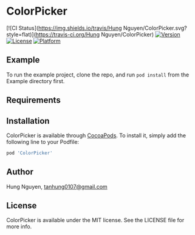 # ColorPicker

[![CI Status](https://img.shields.io/travis/Hung Nguyen/ColorPicker.svg?style=flat)](https://travis-ci.org/Hung Nguyen/ColorPicker)
[![Version](https://img.shields.io/cocoapods/v/ColorPicker.svg?style=flat)](https://cocoapods.org/pods/ColorPicker)
[![License](https://img.shields.io/cocoapods/l/ColorPicker.svg?style=flat)](https://cocoapods.org/pods/ColorPicker)
[![Platform](https://img.shields.io/cocoapods/p/ColorPicker.svg?style=flat)](https://cocoapods.org/pods/ColorPicker)

## Example

To run the example project, clone the repo, and run `pod install` from the Example directory first.

## Requirements

## Installation

ColorPicker is available through [CocoaPods](https://cocoapods.org). To install
it, simply add the following line to your Podfile:

```ruby
pod 'ColorPicker'
```

## Author

Hung Nguyen, tanhung0107@gmail.com

## License

ColorPicker is available under the MIT license. See the LICENSE file for more info.
